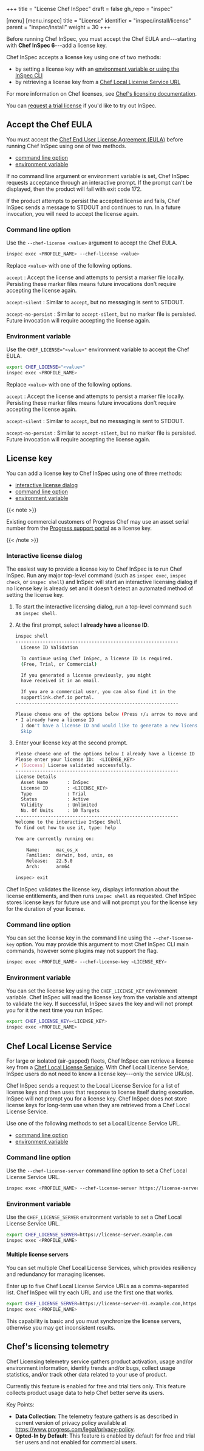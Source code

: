 +++
title = "License Chef InSpec"
draft = false
gh_repo = "inspec"

[menu]
  [menu.inspec]
    title = "License"
    identifier = "inspec/install/license"
    parent = "inspec/install"
    weight = 30
+++

Before running Chef InSpec, you must accept the Chef EULA and---starting with **Chef InSpec 6**---add a license key.

Chef InSpec accepts a license key using one of two methods:

- by setting a license key with an [environment variable or using the InSpec CLI](#license-key)
- by retrieving a license key from a [Chef Local License Service URL](#chef-local-license-service)

For more information on Chef licenses, see [Chef's licensing documentation](/licensing/).

You can [request a trial license](https://www.chef.io/licensing/inspec/license-generation-free-trial) if you'd like to try out InSpec.

## Accept the Chef EULA

You must accept the [Chef End User License Agreement (EULA)](https://www.chef.io/end-user-license-agreement) before running Chef InSpec using one of two methods.

- [command line option](#command-line-option)
- [environment variable](#environment-variable)

If no command line argument or environment variable is set, Chef InSpec requests acceptance through an interactive prompt. If the prompt can't be displayed, then the product will fail with exit code 172.

If the product attempts to persist the accepted license and fails, Chef InSpec sends a message to STDOUT and continues to run. In a future invocation, you will need to accept the license again.

### Command line option

Use the `--chef-license <value>` argument to accept the Chef EULA.

```sh
inspec exec <PROFILE_NAME> --chef-license <value>
```

Replace `<value>` with one of the following options.

`accept`
: Accept the license and attempts to persist a marker file locally. Persisting these marker files means future invocations don't require accepting the license again.

`accept-silent`
: Similar to `accept`, but no messaging is sent to STDOUT.

`accept-no-persist`
: Similar to `accept-silent`, but no marker file is persisted. Future invocation will require accepting the license again.

### Environment variable

Use the `CHEF_LICENSE="<value>"` environment variable to accept the Chef EULA.

```sh
export CHEF_LICENSE="<value>"
inspec exec <PROFILE_NAME>
```

Replace `<value>` with one of the following options.

`accept`
: Accept the license and attempts to persist a marker file locally. Persisting these marker files means future invocations don't require accepting the license again.

`accept-silent`
: Similar to `accept`, but no messaging is sent to STDOUT.

`accept-no-persist`
: Similar to `accept-silent`, but no marker file is persisted. Future invocation will require accepting the license again.

## License key

You can add a license key to Chef InSpec using one of three methods:

- [interactive license dialog](#interactive-license-dialog)
- [command line option](#command-line-option-1)
- [environment variable](#environment-variable-1)

{{< note >}}

Existing commercial customers of Progress Chef may use an asset serial number from the [Progress support portal](https://community.progress.com/s/products/chef) as a license key.

{{< /note >}}

### Interactive license dialog

The easiest way to provide a license key to Chef InSpec is to run Chef InSpec.
Run any major top-level command (such as `inspec exec`, `inspec check`, or `inspec shell`) and InSpec will start an interactive licensing dialog
if no license key is already set and it doesn't detect an automated method of setting the license key.

1. To start the interactive licensing dialog, run a top-level command such as `inspec shell`.

1. At the first prompt, select **I already have a license ID**.

    ```bash
    inspec shell
    ------------------------------------------------------------
      License ID Validation

      To continue using Chef InSpec, a license ID is required.
      (Free, Trial, or Commercial)

      If you generated a license previously, you might
      have received it in an email.

      If you are a commercial user, you can also find it in the
      supportlink.chef.io portal.
    ------------------------------------------------------------

    Please choose one of the options below (Press ↑/↓ arrow to move and Enter to select)
    ‣ I already have a license ID
      I don't have a license ID and would like to generate a new license ID
      Skip
    ```

1. Enter your license key at the second prompt.

   ```bash
   Please choose one of the options below I already have a license ID
   Please enter your license ID:  <LICENSE_KEY>
   ✔ [Success] License validated successfully.
   ------------------------------------------------------------
   License Details
     Asset Name       : InSpec
     License ID       : <LICENSE_KEY>
     Type             : Trial
     Status           : Active
     Validity         : Unlimited
     No. Of Units     : 10 Targets
   ------------------------------------------------------------
   Welcome to the interactive InSpec Shell
   To find out how to use it, type: help

   You are currently running on:

       Name:      mac_os_x
       Families:  darwin, bsd, unix, os
       Release:   22.5.0
       Arch:      arm64

   inspec> exit
   ```

Chef InSpec validates the license key, displays information about the license entitlements, and then runs `inspec shell` as requested.
Chef InSpec stores license keys for future use and will not prompt you for the license key for the duration of your license.

### Command line option

You can set the license key in the command line using the `--chef-license-key` option.
You may provide this argument to most Chef InSpec CLI main commands, however some plugins may not support the flag.

```bash
inspec exec <PROFILE_NAME> --chef-license-key <LICENSE_KEY>
```

### Environment variable

You can set the license key using the `CHEF_LICENSE_KEY` environment variable.
Chef InSpec will read the license key from the variable and attempt to validate the key.
If successful, InSpec saves the key and will not prompt you for it the next time you run InSpec.

```bash
export CHEF_LICENSE_KEY=<LICENSE_KEY>
inspec exec <PROFILE_NAME>
```

## Chef Local License Service

For large or isolated (air-gapped) fleets, Chef InSpec can retrieve a license key from a [Chef Local License Service](/licensing/local_license_service/).
With Chef Local License Service, InSpec users do not need to know a license key---only the service URL(s).

Chef InSpec sends a request to the Local License Service for a list of license keys and then uses that response to license itself during execution.
InSpec will not prompt you for a license key.
Chef InSpec does not store license keys for long-term use when they are retrieved from a Chef Local License Service.

Use one of the following methods to set a Local License Service URL.

- [command line option](#command-line-option-2)
- [environment variable](#environment-variable-2)

### Command line option

Use the `--chef-license-server` command line option to set a Chef Local License Service URL.

```bash
inspec exec <PROFILE_NAME> --chef-license-server https://license-server.example.com
```

### Environment variable

Use the `CHEF_LICENSE_SERVER` environment variable to set a Chef Local License Service URL.

```bash
export CHEF_LICENSE_SERVER=https://license-server.example.com
inspec exec <PROFILE_NAME>
```

#### Multiple license servers

You can set multiple Chef Local License Services, which provides resiliency and redundancy for managing licenses.

Enter up to five Chef Local License Service URLs as a comma-separated list. Chef InSpec will try each URL and use the first one that works.

```bash
export CHEF_LICENSE_SERVER=https://license-server-01.example.com,https://license-server-02.example.com
inspec exec <PROFILE_NAME>
```

This capability is basic and you must synchronize the license servers, otherwise you may get inconsistent results.


## Chef's licensing telemetry

Chef Licensing telemetry service gathers product activation, usage and/or environment information, identify trends and/or bugs, collect usage statistics, and/or track other data related to your use of product.

Currently this feature is enabled for free and trial tiers only. This feature collects product usage data to help Chef better serve its users.

Key Points:
- **Data Collection**:  The telemetry feature gathers is as described in current version of privacy policy available at  https://www.progress.com/legal/privacy-policy.
- **Opted-In by Default**:  This feature is enabled by default for free  and trial tier users and not enabled for commercial users.